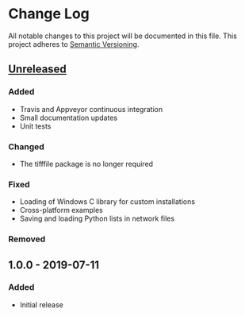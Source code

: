 # Change Log
All notable changes to this project will be documented in this file.
This project adheres to [Semantic Versioning](http://semver.org/).

## [Unreleased]
### Added

* Travis and Appveyor continuous integration
* Small documentation updates
* Unit tests

### Changed

* The tifffile package is no longer required

### Fixed

* Loading of Windows C library for custom installations
* Cross-platform examples
* Saving and loading Python lists in network files

### Removed

## 1.0.0 - 2019-07-11

### Added
- Initial release

[Unreleased]: https://github.com/dmpelt/msdnet/compare/v1.0.0...HEAD
